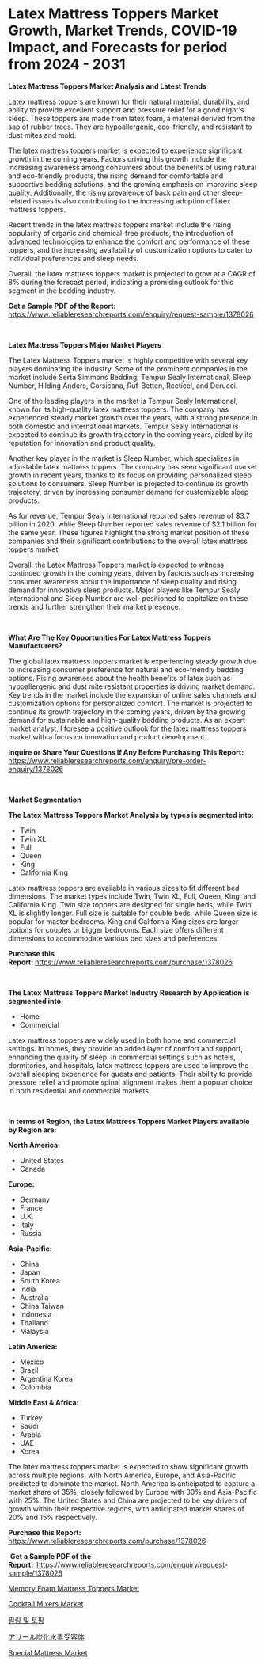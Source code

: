 <p><h1>Latex Mattress Toppers Market Growth, Market Trends, COVID-19 Impact, and Forecasts for period from 2024 - 2031</h1></p><p><strong>Latex Mattress Toppers Market Analysis and Latest Trends</strong></p>
<p><p>Latex mattress toppers are known for their natural material, durability, and ability to provide excellent support and pressure relief for a good night's sleep. These toppers are made from latex foam, a material derived from the sap of rubber trees. They are hypoallergenic, eco-friendly, and resistant to dust mites and mold.</p><p>The latex mattress toppers market is expected to experience significant growth in the coming years. Factors driving this growth include the increasing awareness among consumers about the benefits of using natural and eco-friendly products, the rising demand for comfortable and supportive bedding solutions, and the growing emphasis on improving sleep quality. Additionally, the rising prevalence of back pain and other sleep-related issues is also contributing to the increasing adoption of latex mattress toppers.</p><p>Recent trends in the latex mattress toppers market include the rising popularity of organic and chemical-free products, the introduction of advanced technologies to enhance the comfort and performance of these toppers, and the increasing availability of customization options to cater to individual preferences and sleep needs.</p><p>Overall, the latex mattress toppers market is projected to grow at a CAGR of 8% during the forecast period, indicating a promising outlook for this segment in the bedding industry.</p></p>
<p><strong>Get a Sample PDF of the Report:&nbsp;</strong> <a href="https://www.reliableresearchreports.com/enquiry/request-sample/1378026">https://www.reliableresearchreports.com/enquiry/request-sample/1378026</a></p>
<p>&nbsp;</p>
<p><strong>Latex Mattress Toppers Major Market Players</strong></p>
<p><p>The Latex Mattress Toppers market is highly competitive with several key players dominating the industry. Some of the prominent companies in the market include Serta Simmons Bedding, Tempur Sealy International, Sleep Number, Hilding Anders, Corsicana, Ruf-Betten, Recticel, and Derucci.</p><p>One of the leading players in the market is Tempur Sealy International, known for its high-quality latex mattress toppers. The company has experienced steady market growth over the years, with a strong presence in both domestic and international markets. Tempur Sealy International is expected to continue its growth trajectory in the coming years, aided by its reputation for innovation and product quality.</p><p>Another key player in the market is Sleep Number, which specializes in adjustable latex mattress toppers. The company has seen significant market growth in recent years, thanks to its focus on providing personalized sleep solutions to consumers. Sleep Number is projected to continue its growth trajectory, driven by increasing consumer demand for customizable sleep products.</p><p>As for revenue, Tempur Sealy International reported sales revenue of $3.7 billion in 2020, while Sleep Number reported sales revenue of $2.1 billion for the same year. These figures highlight the strong market position of these companies and their significant contributions to the overall latex mattress toppers market.</p><p>Overall, the Latex Mattress Toppers market is expected to witness continued growth in the coming years, driven by factors such as increasing consumer awareness about the importance of sleep quality and rising demand for innovative sleep products. Major players like Tempur Sealy International and Sleep Number are well-positioned to capitalize on these trends and further strengthen their market presence.</p></p>
<p>&nbsp;</p>
<p><strong>What Are The Key Opportunities For Latex Mattress Toppers Manufacturers?</strong></p>
<p><p>The global latex mattress toppers market is experiencing steady growth due to increasing consumer preference for natural and eco-friendly bedding options. Rising awareness about the health benefits of latex such as hypoallergenic and dust mite resistant properties is driving market demand. Key trends in the market include the expansion of online sales channels and customization options for personalized comfort. The market is projected to continue its growth trajectory in the coming years, driven by the growing demand for sustainable and high-quality bedding products. As an expert market analyst, I foresee a positive outlook for the latex mattress toppers market with a focus on innovation and product development.</p></p>
<p><strong>Inquire or Share Your Questions If Any Before Purchasing This Report:</strong> <a href="https://www.reliableresearchreports.com/enquiry/pre-order-enquiry/1378026">https://www.reliableresearchreports.com/enquiry/pre-order-enquiry/1378026</a></p>
<p>&nbsp;</p>
<p><strong>Market Segmentation</strong></p>
<p><strong>The Latex Mattress Toppers Market Analysis by types is segmented into:</strong></p>
<p><ul><li>Twin</li><li>Twin XL</li><li>Full</li><li>Queen</li><li>King</li><li>California King</li></ul></p>
<p><p>Latex mattress toppers are available in various sizes to fit different bed dimensions. The market types include Twin, Twin XL, Full, Queen, King, and California King. Twin size toppers are designed for single beds, while Twin XL is slightly longer. Full size is suitable for double beds, while Queen size is popular for master bedrooms. King and California King sizes are larger options for couples or bigger bedrooms. Each size offers different dimensions to accommodate various bed sizes and preferences.</p></p>
<p><strong>Purchase this Report:&nbsp;</strong><a href="https://www.reliableresearchreports.com/purchase/1378026">https://www.reliableresearchreports.com/purchase/1378026</a></p>
<p>&nbsp;</p>
<p><strong>The Latex Mattress Toppers Market Industry Research by Application is segmented into:</strong></p>
<p><ul><li>Home</li><li>Commercial</li></ul></p>
<p><p>Latex mattress toppers are widely used in both home and commercial settings. In homes, they provide an added layer of comfort and support, enhancing the quality of sleep. In commercial settings such as hotels, dormitories, and hospitals, latex mattress toppers are used to improve the overall sleeping experience for guests and patients. Their ability to provide pressure relief and promote spinal alignment makes them a popular choice in both residential and commercial markets.</p></p>
<p>&nbsp;</p>
<p><strong>In terms of Region, the Latex Mattress Toppers Market Players available by Region are:</strong></p>
<p>
    <p> <strong> North America: </strong>
        <ul>
            <li>United States</li>
            <li>Canada</li>
        </ul>
        </p> 
    <p> <strong> Europe: </strong>
        <ul>
            <li>Germany</li>
            <li>France</li>
            <li>U.K.</li>
            <li>Italy</li>
            <li>Russia</li>
        </ul>
        </p> 
    <p> <strong> Asia-Pacific: </strong>
        <ul>
            <li>China</li>
            <li>Japan</li>
            <li>South Korea</li>
            <li>India</li>
            <li>Australia</li>
            <li>China Taiwan</li>
            <li>Indonesia</li>
            <li>Thailand</li>
            <li>Malaysia</li>
        </ul>
        </p> 
    <p> <strong> Latin America: </strong>
        <ul>
            <li>Mexico</li>
            <li>Brazil</li>
            <li>Argentina Korea</li>
            <li>Colombia</li>
        </ul>
        </p> 
    <p> <strong> Middle East & Africa: </strong>
        <ul>
            <li>Turkey</li>
            <li>Saudi</li>
            <li>Arabia</li>
            <li>UAE</li>
            <li>Korea</li>
        </ul>
    </p>
    </p>
<p><p>The latex mattress toppers market is expected to show significant growth across multiple regions, with North America, Europe, and Asia-Pacific predicted to dominate the market. North America is anticipated to capture a market share of 35%, closely followed by Europe with 30% and Asia-Pacific with 25%. The United States and China are projected to be key drivers of growth within their respective regions, with anticipated market shares of 20% and 15% respectively.</p></p>
<p><strong>Purchase this Report: </strong><a href="https://www.reliableresearchreports.com/purchase/1378026">https://www.reliableresearchreports.com/purchase/1378026</a></p>
<p>&nbsp;<strong>Get a Sample PDF of the Report:&nbsp;&nbsp;</strong><a href="https://www.reliableresearchreports.com/enquiry/request-sample/1378026">https://www.reliableresearchreports.com/enquiry/request-sample/1378026</a></p>
<p><strong></strong></p>
<p><p><a href="https://github.com/brenzgnarento/Market-Research-Report-List-1/blob/main/memory-foam-mattress-toppers-market.md">Memory Foam Mattress Toppers Market</a></p><p><a href="https://issuu.com/reportprime-2/docs/cocktail-mixers-market-size-2030.pptx">Cocktail Mixers Market</a></p><p><a href="https://github.com/nuekbpymrrz5/Market-Research-Report-List-1/blob/main/93950155653.md">필링 및 토핑</a></p><p><a href="https://github.com/Sophiaard2003/Market-Research-Report-List-1/blob/main/26142686286.md">アリール炭化水素受容体</a></p><p><a href="https://github.com/jerrycopelandthomaswsqd8q/Market-Research-Report-List-1/blob/main/special-mattress-market.md">Special Mattress Market</a></p></p>